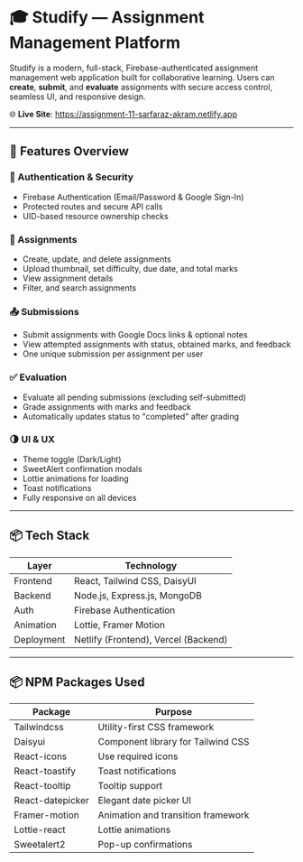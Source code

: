 # 🎓 Studify — Assignment Management Platform

Studify is a modern, full-stack, Firebase-authenticated assignment management web application built for collaborative learning. Users can **create**, **submit**, and **evaluate** assignments with secure access control, seamless UI, and responsive design.

🌐 **Live Site**: https://assignment-11-sarfaraz-akram.netlify.app

---

## 🚀 Features Overview

### 🔐 Authentication & Security
- Firebase Authentication (Email/Password & Google Sign-In)
- Protected routes and secure API calls
- UID-based resource ownership checks

### 📝 Assignments
- Create, update, and delete assignments
- Upload thumbnail, set difficulty, due date, and total marks
- View assignment details
- Filter, and search assignments

### 📤 Submissions
- Submit assignments with Google Docs links & optional notes
- View attempted assignments with status, obtained marks, and feedback
- One unique submission per assignment per user

### ✅ Evaluation
- Evaluate all pending submissions (excluding self-submitted)
- Grade assignments with marks and feedback
- Automatically updates status to "completed" after grading

### 🌗 UI & UX
- Theme toggle (Dark/Light)
- SweetAlert confirmation modals
- Lottie animations for loading
- Toast notifications
- Fully responsive on all devices

---

## 📦 Tech Stack

| Layer      | Technology                               |
|------------|------------------------------------------|
| Frontend   | React, Tailwind CSS, DaisyUI             |
| Backend    | Node.js, Express.js, MongoDB             |
| Auth       | Firebase Authentication                  |
| Animation  | Lottie, Framer Motion                    |
| Deployment | Netlify (Frontend), Vercel (Backend)     |

---

## 📦 NPM Packages Used

| Package             | Purpose                                      |
|---------------------|----------------------------------------------|
| Tailwindcss         | Utility-first CSS framework                  |
| Daisyui             | Component library for Tailwind CSS           |
| React-icons         | Use required icons                           |
| React-toastify      | Toast notifications                          |
| React-tooltip       | Tooltip support                              |
| React-datepicker    | Elegant date picker UI                       |
| Framer-motion       | Animation and transition framework           |
| Lottie-react        | Lottie animations                            |
| Sweetalert2         | Pop-up confirmations                         |